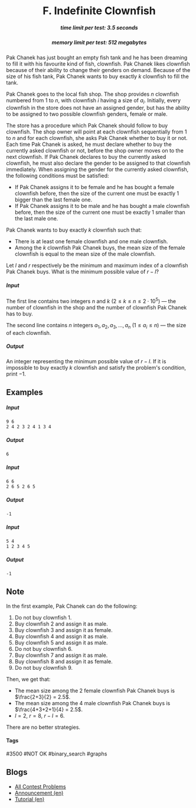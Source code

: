 <h1 style='text-align: center;'> F. Indefinite Clownfish</h1>

<h5 style='text-align: center;'>time limit per test: 3.5 seconds</h5>
<h5 style='text-align: center;'>memory limit per test: 512 megabytes</h5>

Pak Chanek has just bought an empty fish tank and he has been dreaming to fill it with his favourite kind of fish, clownfish. Pak Chanek likes clownfish because of their ability to change their genders on demand. Because of the size of his fish tank, Pak Chanek wants to buy exactly $k$ clownfish to fill the tank.

Pak Chanek goes to the local fish shop. The shop provides $n$ clownfish numbered from $1$ to $n$, with clownfish $i$ having a size of $a_i$. Initially, every clownfish in the store does not have an assigned gender, but has the ability to be assigned to two possible clownfish genders, female or male.

The store has a procedure which Pak Chanek should follow to buy clownfish. The shop owner will point at each clownfish sequentially from $1$ to $n$ and for each clownfish, she asks Pak Chanek whether to buy it or not. Each time Pak Chanek is asked, he must declare whether to buy the currently asked clownfish or not, before the shop owner moves on to the next clownfish. If Pak Chanek declares to buy the currently asked clownfish, he must also declare the gender to be assigned to that clownfish immediately. When assigning the gender for the currently asked clownfish, the following conditions must be satisfied: 

* If Pak Chanek assigns it to be female and he has bought a female clownfish before, then the size of the current one must be exactly $1$ bigger than the last female one.
* If Pak Chanek assigns it to be male and he has bought a male clownfish before, then the size of the current one must be exactly $1$ smaller than the last male one.

Pak Chanek wants to buy exactly $k$ clownfish such that: 

* There is at least one female clownfish and one male clownfish.
* Among the $k$ clownfish Pak Chanek buys, the mean size of the female clownfish is equal to the mean size of the male clownfish.

Let $l$ and $r$ respectively be the minimum and maximum index of a clownfish Pak Chanek buys. What is the minimum possible value of $r-l$?

##### Input

The first line contains two integers $n$ and $k$ ($2 \leq k \leq n \leq 2\cdot10^5$) — the number of clownfish in the shop and the number of clownfish Pak Chanek has to buy.

The second line contains $n$ integers $a_1,a_2,a_3,\ldots,a_n$ ($1\leq a_i\leq n$) — the size of each clownfish.

##### Output

An integer representing the minimum possible value of $r-l$. If it is impossible to buy exactly $k$ clownfish and satisfy the problem's condition, print $-1$.

## Examples

##### Input


```text
9 6
2 4 2 3 2 4 1 3 4
```
##### Output


```text
6
```
##### Input


```text
6 6
2 6 5 2 6 5
```
##### Output


```text
-1
```
##### Input


```text
5 4
1 2 3 4 5
```
##### Output


```text
-1
```
## Note

In the first example, Pak Chanek can do the following: 

1. Do not buy clownfish $1$.
2. Buy clownfish $2$ and assign it as male.
3. Buy clownfish $3$ and assign it as female.
4. Buy clownfish $4$ and assign it as male.
5. Buy clownfish $5$ and assign it as male.
6. Do not buy clownfish $6$.
7. Buy clownfish $7$ and assign it as male.
8. Buy clownfish $8$ and assign it as female.
9. Do not buy clownfish $9$.

Then, we get that: 

* The mean size among the $2$ female clownfish Pak Chanek buys is $\frac{2+3}{2} = 2.5$.
* The mean size among the $4$ male clownfish Pak Chanek buys is $\frac{4+3+2+1}{4} = 2.5$.
* $l=2$, $r=8$, $r-l=6$.

There are no better strategies.



#### Tags 

#3500 #NOT OK #binary_search #graphs 

## Blogs
- [All Contest Problems](../Codeforces_Round_902_(Div._1,_based_on_COMPFEST_15_-_Final_Round).md)
- [Announcement (en)](../blogs/Announcement_(en).md)
- [Tutorial (en)](../blogs/Tutorial_(en).md)
